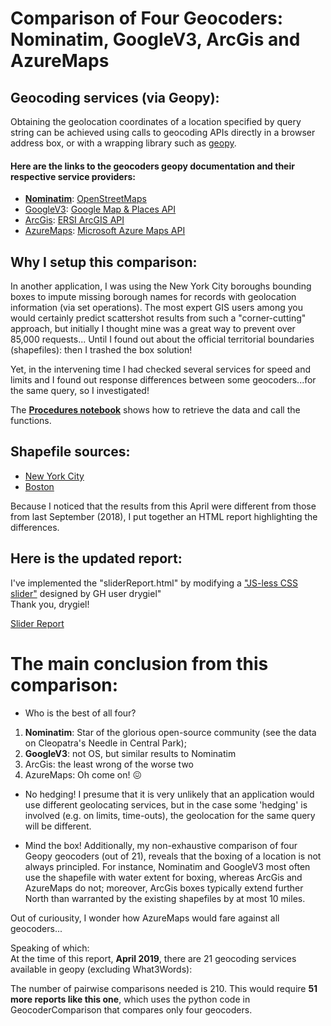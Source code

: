 # Comparison of Four Geocoders: Nominatim, GoogleV3, ArcGis and AzureMaps

## Geocoding services (via Geopy):

Obtaining the geolocation coordinates of a location specified by query string can be achieved using calls to geocoding APIs directly in a browser address box, or with
a wrapping library such as [geopy](https://geopy.readthedocs.io/en/stable/).

#### Here are the links to the geocoders geopy documentation and their respective service providers:
*  [**Nominatim**](https://wiki.openstreetmap.org/wiki/Nominatim): [OpenStreetMaps](https://wiki.openstreetmap.org/wiki/Using_OpenStreetMap)
*  [GoogleV3](https://geopy.readthedocs.io/en/stable/#googlev3): [Google Map & Places API](https://developers.google.com/maps/documentation/geocoding/start)
*  [ArcGis](https://geopy.readthedocs.io/en/stable/#ArcGis): [ERSI ArcGIS API](https://developers.arcgis.com/rest/geocode/api-reference/overview-world-geocoding-service.htm)
*  [AzureMaps](https://geopy.readthedocs.io/en/stable/#azuremaps): [Microsoft Azure Maps API](https://docs.microsoft.com/en-us/azure/azure-maps/index)

## Why I setup this comparison:
In another application, I was using the New York City boroughs bounding boxes to impute missing borough names for records with geolocation information (via set operations). 
The most expert GIS users among you would certainly predict scattershot results from such a "corner-cutting" approach, but initially I thought mine was a great way to prevent over 85,000 requests... Until I found out about the official territorial boundaries (shapefiles): then I trashed the box solution!  

Yet, in the intervening time I had checked several services for speed and limits and I found out response differences between some geocoders...for the same query, so I investigated!

The [**Procedures notebook**](./notebooks/GeocodersComparison/Procedures.ipynb) shows how to retrieve the data and call the functions.


## Shapefile sources:
* [New York City](https://data.cityofnewyork.us/City-Government/Borough-Boundaries-Water-Areas-Included-/tv64-9x69)
* [Boston](https://data.boston.gov/dataset/city-of-boston-boundary2)  


Because I noticed that the results from this April were different from those from last September (2018), I put together an HTML report highlighting the differences.

## Here is the updated report:  
I've implemented the "sliderReport.html" by modifying a ["JS-less CSS slider"](https://github.com/drygiel/csslider) designed by GH user drygiel"  
Thank you, drygiel!

<a href="https://catchenal.github.io/assets/sliderReport.html" target="_blank">Slider Report</a>


# The main conclusion from this comparison:

* Who is the best of all four?
 1. **Nominatim**: Star of the glorious open-source community (see the data on Cleopatra's Needle in Central Park);
 2. **GoogleV3**: not OS, but similar results to Nominatim
 3. ArcGis: the least wrong of the worse two
 4. AzureMaps: Oh come on! &#128534;

* No hedging!
I presume that it is very unlikely that an application would use different geolocating services, but in the case some 'hedging' is involved (e.g. on limits, time-outs), the geolocation for the same query will be different.

* Mind the box!
Additionally, my non-exhaustive comparison of four Geopy geocoders (out of 21), reveals that the boxing of a location is not always principled. For instance, Nominatim and GoogleV3 most often use the shapefile with water extent for boxing, whereas ArcGis and AzureMaps do not; moreover, ArcGis boxes typically extend further North than warranted by the existing shapefiles by at most 10 miles.    


Out of curiousity, I wonder how AzureMaps would fare against all geocoders...  

Speaking of which:  
At the time of this report, **April 2019**, there are 21 geocoding services available in geopy (excluding What3Words):  

The number of pairwise comparisons needed is 210.
This would require **51 more reports like this one**, which uses the python code in GeocoderComparison that compares only four geocoders.

